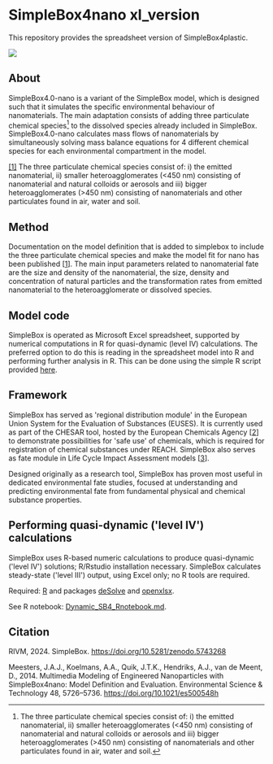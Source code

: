 # SimpleBox4nano xl_version

This repository provides the spreadsheet version of SimpleBox4plastic.

[![](https://zenodo.org/badge/DOI/10.5281/zenodo.10671831.svg)](https://doi.org/10.5281/zenodo.10671831)

## About

SimpleBox4.0-nano is a variant of the SimpleBox model, which is designed such that it simulates the specific environmental behaviour of nanomaterials. The main adaptation consists of adding three particulate chemical species[^readme-1] to the dissolved species already included in SimpleBox. SimpleBox4.0-nano calculates mass flows of nanomaterials by simultaneously solving mass balance equations for 4 different chemical species for each environmental compartment in the model.

[^readme-1]: The three particulate chemical species consist of: i) the emitted nanomaterial, ii) smaller heteroagglomerates (\<450 nm) consisting of nanomaterial and natural colloids or aerosols and iii) bigger heteroagglomerates (\>450 nm) consisting of nanomaterials and other particulates found in air, water and soil.

[[1]](#_ftnref1) The three particulate chemical species consist of: i) the emitted nanomaterial, ii) smaller heteroagglomerates (\<450 nm) consisting of nanomaterial and natural colloids or aerosols and iii) bigger heteroagglomerates (\>450 nm) consisting of nanomaterials and other particulates found in air, water and soil.

## Method

Documentation on the model definition that is added to simplebox to include the three particulate chemical species and make the model fit for nano has been published [[1](http://rivm.nl/en/Documents_and_publications/Scientific/Scientific_Articles/2014/april/Multimedia_Modeling_of_Engineered_Nanoparticles_with_SimpleBox4nano_Model_Definition_and_Evaluation)]. The main input parameters related to nanomaterial fate are the size and density of the nanomaterial, the size, density and concentration of natural particles and the transformation rates from emitted nanomaterial to the heteroagglomerate or dissolved species.

## Model code

SimpleBox is operated as Microsoft Excel spreadsheet, supported by numerical computations in R for quasi-dynamic (level IV) calculations. The preferred option to do this is reading in the spreadsheet model into R and performing further analysis in R. This can be done using the simple R script provided [here](https://github.com/rivm-syso/SimpleBox/blob/master/Dynamic_RShell.md).

## Framework

SimpleBox has served as 'regional distribution module' in the European Union System for the Evaluation of Substances (EUSES). It is currently used as part of the CHESAR tool, hosted by the European Chemicals Agency [[2](http://rivm.nl/en/Documents_and_publications/Common_and_Present/Publications/Guidance_on_information_requirements_and_chemical_safety_assessment_Chapter_R_16_Environmental_Exposure_Estimation "Guidance on information requirements and chemical safety assessment: Chapter R.16 Environmental Exposure Estimation")] to demonstrate possibilities for 'safe use' of chemicals, which is required for registration of chemical substances under REACH. SimpleBox also serves as fate module in Life Cycle Impact Assessment models [[3](http://rivm.nl/en/Documents_and_publications/Scientific/Scientific_Articles/2011/juli/USEtox_human_exposure_and_toxicity_factors_for_comparative_assessment_of_toxic_emissions_in_life_cycle_analysis_Sensitivity_to_key_chemical_properties "USEtox human exposure and toxicity factors for comparative assessment of toxic emissions in life cycle analysis: Sensitivity to key chemical properties")].

Designed originally as a research tool, SimpleBox has proven most useful in dedicated environmental fate studies, focused at understanding and predicting environmental fate from fundamental physical and chemical substance properties.

## Performing quasi-dynamic ('level IV') calculations

SimpleBox uses R-based numeric calculations to produce quasi-dynamic ('level IV') solutions; R/Rstudio installation necessary. SimpleBox calculates steady-state ('level III') output, using Excel only; no R tools are required.

Required: [R](https://www.r-project.org/) and packages [deSolve](https://cran.r-project.org/package=deSolve) and [openxlsx](https://cran.r-project.org/package=openxlsx).

See R notebook: [Dynamic_SB4_Rnotebook.md](https://github.com/rivm-syso/SimpleBox/blob/master/Dynamic_RShell.md).

## Citation

RIVM, 2024. SimpleBox. <https://doi.org/10.5281/zenodo.5743268>

Meesters, J.A.J., Koelmans, A.A., Quik, J.T.K., Hendriks, A.J., van de Meent, D., 2014. Multimedia Modeling of Engineered Nanoparticles with SimpleBox4nano: Model Definition and Evaluation. Environmental Science & Technology 48, 5726–5736. https://doi.org/10.1021/es500548h
